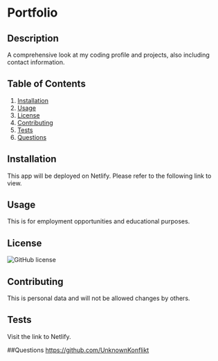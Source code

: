 # Portfolio

## Description
A comprehensive look at my coding profile and projects, also including contact information.

## Table of Contents
1. [Installation](#installation)
2. [Usage](#usage)
3. [License](#license)
4. [Contributing](#contributing)
5. [Tests](#tests)
6. [Questions](#questions)

## Installation
This app will be deployed on Netlify. Please refer to the following link to view.

## Usage
This is for employment opportunities and educational purposes.

## License
![GitHub license](https://img.shields.io/badge/license-MIT-blue.svg)

## Contributing
This is personal data and will not be allowed changes by others.

## Tests
Visit the link to Netlify.

##Questions
https://github.com/UnknownKonflikt
